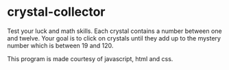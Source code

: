 # crystal-collector

Test your luck and math skills. Each crystal contains a number between one and twelve. Your goal is to click on crystals until they add up to the mystery number which is between 19 and 120.

This program is made courtesy of javascript, html and css.
